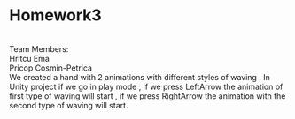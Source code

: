 # Homework3 
<br>
Team Members:
<br>Hritcu Ema<br>
Pricop Cosmin-Petrica <br>
We created a hand with 2 animations with different styles of waving . In Unity project if we go in play mode , if we press LeftArrow the animation of first type of waving will start , if we press RightArrow the animation with the second type of waving will start.<br>
